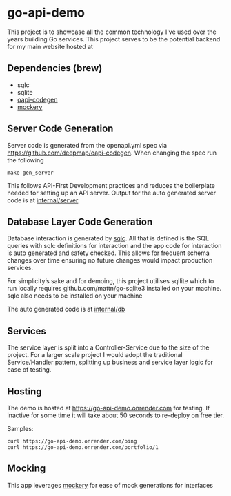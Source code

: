 # go-api-demo

This project is to showcase all the common technology I've used over the years building Go services.
This project serves to be the potential backend for my main website hosted at 

## Dependencies (brew)
* sqlc
* sqlite
* [oapi-codegen](https://github.com/oapi-codegen/oapi-codegen)
* [mockery](https://vektra.github.io/mockery)

## Server Code Generation

Server code is generated from the openapi.yml spec via https://github.com/deepmap/oapi-codegen. 
When changing the spec run the following

```commandline
make gen_server
```

This follows API-First Development practices and reduces the boilerplate needed for setting up an API server. Output 
for the auto generated server code is at [internal/server](internal/server)

## Database Layer Code Generation

Database interaction is generated by [sqlc](https://sqlc.dev/). All that is defined is the SQL queries with sqlc
definitions for interaction and the app code for interaction is auto generated and safety checked. This allows for frequent
schema changes over time ensuring no future changes would impact production services.

For simplicity’s sake and for demoing, this project utilises sqllite which to run locally requires github.com/mattn/go-sqlite3
installed on your machine. sqlc also needs to be installed on your machine

The auto generated code is at [internal/db](internal/db)

## Services

The service layer is split into a Controller-Service due to the size of the project. For a larger scale project
I would adopt the traditional Service/Handler pattern, splitting up business and service layer logic for ease of testing.

## Hosting

The demo is hosted at https://go-api-demo.onrender.com for testing. If inactive for some time it will take about
50 seconds to re-deploy on free tier.

Samples:

```commandline
curl https://go-api-demo.onrender.com/ping
curl https://go-api-demo.onrender.com/portfolio/1
```

## Mocking

This app leverages [mockery](https://vektra.github.io/mockery) for ease of mock generations for interfaces 
